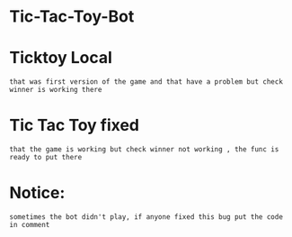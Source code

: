 # Tic-Tac-Toy-Bot

# Ticktoy Local
    that was first version of the game and that have a problem but check winner is working there


# Tic Tac Toy fixed
    that the game is working but check winner not working , the func is ready to put there
    
    
# Notice:
    sometimes the bot didn't play, if anyone fixed this bug put the code in comment
